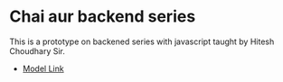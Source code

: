 # Chai aur backend series
This is a prototype on backened series with javascript taught by Hitesh Choudhary Sir.
- [Model Link](https://app.eraser.io/workspace/YtPqZ1VogxGy1jzIDkzj?origin=share)

